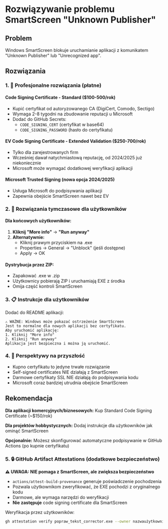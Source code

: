 # Rozwiązywanie problemu SmartScreen "Unknown Publisher"

## Problem
Windows SmartScreen blokuje uruchamianie aplikacji z komunikatem "Unknown Publisher" lub "Unrecognized app".

## Rozwiązania

### 1. 🏢 Profesjonalne rozwiązania (płatne)

#### Code Signing Certificate - Standard ($100-500/rok)
- Kupić certyfikat od autoryzowanego CA (DigiCert, Comodo, Sectigo)  
- Wymaga 2-8 tygodni na zbudowanie reputacji u Microsoft
- Dodać do GitHub Secrets:
  - `CODE_SIGNING_CERT` (certyfikat w base64)
  - `CODE_SIGNING_PASSWORD` (hasło do certyfikatu)

#### EV Code Signing Certificate - Extended Validation ($250-700/rok)  
- Tylko dla zarejestrowanych firm
- Wcześniej dawał natychmiastową reputację, od 2024/2025 już niekoniecznie
- Microsoft może wymagać dodatkowej weryfikacji aplikacji

#### Microsoft Trusted Signing (nowa opcja 2024/2025)
- Usługa Microsoft do podpisywania aplikacji
- Zapewnia obejście SmartScreen nawet bez EV

### 2. 🔧 Rozwiązania tymczasowe dla użytkowników

#### Dla końcowych użytkowników:
1. **Kliknij "More info"** → **"Run anyway"**
2. **Alternatywnie:**
   - Kliknij prawym przyciskiem na .exe
   - Properties → General → "Unblock" (jeśli dostępne)
   - Apply → OK

#### Dystrybucja przez ZIP:
- Zapakować .exe w .zip
- Użytkownicy pobierają ZIP i uruchamiają EXE z środka
- Omija część kontroli SmartScreen

### 3. 📋 Instrukcje dla użytkowników

Dodać do README aplikacji:
```
⚠️ WAŻNE: Windows może pokazać ostrzeżenie SmartScreen
Jest to normalne dla nowych aplikacji bez certyfikatu.
Aby uruchomić aplikację:
1. Kliknij "More info" 
2. Kliknij "Run anyway"
Aplikacja jest bezpieczna i można ją uruchomić.
```

### 4. 🔮 Perspektywy na przyszłość

- Kupno certyfikatu to jedyne trwałe rozwiązanie
- Self-signed certificates NIE działają z SmartScreen
- Darmowe certyfikaty SSL NIE działają do podpisywania kodu
- Microsoft coraz bardziej utrudnia obejście SmartScreen

## Rekomendacja

**Dla aplikacji komercyjnych/biznesowych:** Kup Standard Code Signing Certificate (~$150/rok)

**Dla projektów hobbystycznych:** Dodaj instrukcje dla użytkowników jak ominąć SmartScreen

**Opcjonalnie:** Możesz skonfigurować automatyczne podpisywanie w GitHub Actions (po kupnie certyfikatu)

### 5. 🔒 GitHub Artifact Attestations (dodatkowe bezpieczeństwo)

**⚠️ UWAGA: NIE pomaga z SmartScreen, ale zwiększa bezpieczeństwo**

- `actions/attest-build-provenance` generuje poświadczenie pochodzenia
- Pozwala użytkownikom zweryfikować, że EXE pochodzi z oryginalnego kodu
- Darmowe, ale wymaga narzędzi do weryfikacji
- **Nie zastępuje** code signing certificate dla SmartScreen

Weryfikacja przez użytkowników:
```bash
gh attestation verify popraw_tekst_corrector.exe --owner nazwaużytkownika
```